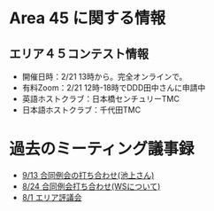 # Area 45 に関する情報

## エリア４５コンテスト情報

* 開催日時：2/21 13時から。完全オンラインで。
* 有料Zoom：2/21 12時-18時でDDD田中さんに申請中
* 英語ホストクラブ：日本橋センチュリーTMC
* 日本語ホストクラブ：千代田TMC

# 過去のミーティング議事録
* [9/13 合同例会の打ち合わせ(池上さん)](https://github.com/norip6jp/toastmasters/blob/master/area45_20-21/MinutesJointMeeting0913.md)
* [8/24 合同例会打ち合わせ(WSについて)](https://github.com/norip6jp/toastmasters/blob/master/area45_20-21/DiscussionJointMeeting0824.md)
* [8/1 エリア評議会](https://github.com/norip6jp/toastmasters/blob/master/area45_20-21/AreaCouncil0801.md)
